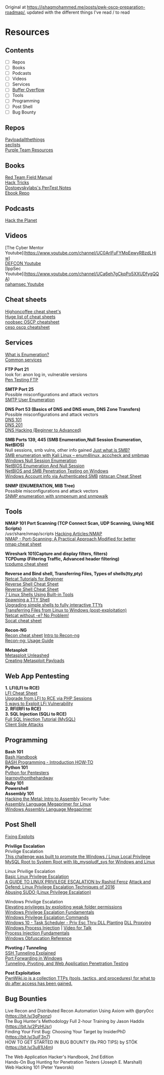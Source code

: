 Original at https://ishaqmohammed.me/posts/pwk-oscp-preparation-roadmap/, updated with the different things I've read / to read 

# Resources  
## Contents  
- [ ] Repos 
- [ ] Books
- [ ] Podcasts 
- [ ] Videos 
- [ ] Services 
- [ ] [Buffer Overflow](https://github.com/Scr1ptK1ddie/OSCPprep/blob/main/Resources/BufferOverflowResources.md)    
- [ ] Tools
- [ ] Programming
- [ ] Post Shell 
- [ ] Bug Bounty 

## Repos
[Payloadallthethings](https://github.com/swisskyrepo/PayloadsAllTheThings)     
[seclists](https://github.com/danielmiessler/SecLists)    
[Purple Team Resources](https://github.com/ch33r10/EnterprisePurpleTeaming)  
## Books 
[Red Team Field Manual](https://doc.lagout.org/rtfm-red-team-field-manual.pdf)   
[Hack Tricks](https://book.hacktricks.xyz/)  
[Dostoevskylabs's PenTest Notes](https://dostoevskylabs.gitbooks.io/dostoevskylabs-pentest-notes/)  
[Ebook Repo](https://github.com/Scr1ptK1ddie/CySecBooks)  
## Podcasts    
[Hack the Planet](https://www.youtube.com/watch?v=xewv122qxnk)   
## Videos  

[The Cyber Mentor Youtube[(https://www.youtube.com/channel/UC0ArlFuFYMpEewyRBzdLHiw)  
[DEFCON Youtube](https://www.youtube.com/channel/UC6Om9kAkl32dWlDSNlDS9Iw)   
[IppSec Youtube[(https://www.youtube.com/channel/UCa6eh7gCkpPo5XXUDfygQQA)  
[nahamsec Youtube](https://www.youtube.com/nahamsec)   

## Cheat sheets  
[Highoncoffee cheat sheet's](https://highon.coffee/blog/penetration-testing-tools-cheat-sheet/)   
[Huge list of cheat sheets](https://www.reddit.com/r/cybersecurity/comments/iu17uu/cybersec_cheat_sheets_in_all_flavors_huge_list/)      
[noobsec OSCP cheatsheet](https://www.noobsec.net/oscp-cheatsheet/)       
[ceso oscp cheatsheet](https://ceso.github.io/posts/2020/04/hacking/oscp-cheatsheet/) 

## Services 
[What is Enumeration?](http://resources.infosecinstitute.com/what-is-enumeration/)    
[Common services](http://www.opsschool.org/common_services.html)  

**FTP Port 21**  
look for: anon log in, vulnerable versions  
[Pen Testing FTP](https://book.hacktricks.xyz/pentesting/pentesting-ftp)  

**SMTP Port 25**   
Possible misconfigurations and attack vectors  
[SMTP User Enumeration](https://pentestlab.blog/2012/11/20/smtp-user-enumeration/) 

**DNS Port 53 (Basics of DNS and DNS enum, DNS Zone Transfers)**  
Possible misconfigurations and attack vectors  
[DNS 101](http://www.opsschool.org/dns_101.html)  
[DNS 201](http://www.opsschool.org/dns_201.html)  
[DNS Hacking (Beginner to Advanced)](http://resources.infosecinstitute.com/dns-hacking/)  

**SMB Ports 139, 445 (SMB Enumeration,Null Session Enumeration, NetBIOS)**  
Null sessions, smb vulns, other info gained
[Just what is SMB?](https://www.samba.org/cifs/docs/what-is-smb.html)  
[SMB enumeration with Kali Linux – enum4linux, acccheck and smbmap](https://hackercool.com/2016/07/smb-enumeration-with-kali-linux-enum4linuxacccheck-smbmap/)  
[Windows Null Session Enumeration](https://www.adampalmer.me/iodigitalsec/2013/08/10/windows-null-session-enumeration/)  
[NetBIOS Enumeration And Null Session](http://nrupentheking.blogspot.com/2011/02/netbios-enumeration-and-null-session.html)  
[NetBIOS and SMB Penetration Testing on Windows](http://www.hackingarticles.in/netbios-and-smb-penetration-testing-on-windows/)  
[Windows Account info via Authenticated SMB](https://www.sans.org/blog/plundering-windows-account-info-via-authenticated-smb-sessions/) 
[nbtscan Cheat Sheet](https://highon.coffee/blog/nbtscan-cheat-sheet/) 

**SNMP  (ENUMERATION, MIB Tree)**  
Possible misconfigurations and attack vectors  
[SNMP enumeration with snmpenum and snmpwalk](http://carnal0wnage.attackresearch.com/2007/07/over-in-lso-chat-we-were-talking-about.html)  

## Tools 
**NMAP 101 Port Scanning (TCP Connect Scan, UDP Scanning, Using NSE Scripts)**   
/usr/share/nmap/scripts 
[Hacking Articles:NMAP](http://www.hackingarticles.in/category/nmap/)  
[NMAP - Port-Scanning: A Practical Approach Modified for better](https://www.exploit-db.com/papers/35425/)   
[nmap cheat sheet](https://highon.coffee/blog/nmap-cheat-sheet/) 

**Wireshark 101(Capture and display filters, filters)**  
**TCPDump (Filtering Traffic, Advanced header filtering)**  
[tcpdump cheat sheet](https://packetlife.net/media/library/12/tcpdump.pdf) 

**Reverse and Bind shell, Transferring Files, Types of shells(tty,pty)**  
[Netcat Tutorials for Beginner](http://www.hackingarticles.in/netcat-tutorials-beginner/)  
[Reverse Shell Cheat Sheet](http://pentestmonkey.net/cheat-sheet/shells/reverse-shell-cheat-sheet)  
[Reverse Shell Cheat Sheet](https://highon.coffee/blog/reverse-shell-cheat-sheet/)  
[7 Linux Shells Using Built-in Tools](http://www.lanmaster53.com/2011/05/7-linux-shells-using-built-in-tools/)        
[Spawning a TTY Shell](https://netsec.ws/?p=337)  
[Upgrading simple shells to fully interactive TTYs](https://blog.ropnop.com/upgrading-simple-shells-to-fully-interactive-ttys/)  
[Transferring Files from Linux to Windows (post-exploitation)](https://blog.ropnop.com/transferring-files-from-kali-to-windows/)  
[Netcat without -e? No Problem!](https://pen-testing.sans.org/blog/2013/05/06/netcat-without-e-no-problem/)  
[Socat cheat sheet](https://www.redhat.com/sysadmin/getting-started-socat) 

**Recon-NG**  
[Recon cheat sheet](https://pentester.land/cheatsheets/2019/04/15/recon-resources.html) 
[Intro to Recon-ng](https://warroom.securestate.com/recon-ng-tutorial/)  
[Recon-ng: Usage Guide](https://bitbucket.org/LaNMaSteR53/recon-ng/wiki/Usage%20Guide)  

**Metasploit**   
[Metasploit Unleashed](https://www.offensive-security.com/metasploit-unleashed/)  
[Creating Metasploit Payloads](https://netsec.ws/?p=331)

## Web App Pentesting
**1. LFI(LFI to RCE)**  
[LFI Cheat Sheet](https://highon.coffee/blog/lfi-cheat-sheet/)  
[Upgrade from LFI to RCE via PHP Sessions](https://www.rcesecurity.com/2017/08/from-lfi-to-rce-via-php-sessions/)  
[5 ways to Exploit LFi Vulnerability](http://www.hackingarticles.in/5-ways-exploit-lfi-vulnerability/)  
**2. RFI(RFI to RCE)**  
**3. SQL Injection (SQLi to RCE)**  
[Full SQL Injection Tutorial (MySQL)](https://www.exploit-db.com/papers/13045/)  
[Client Side Attacks](https://www.offensive-security.com/metasploit-unleashed/client-side-attacks/)  

## Programming
**Bash 101**  
[Bash Handbook](https://github.com/denysdovhan/bash-handbook)  
[BASH Programming - Introduction HOW-TO](http://tldp.org/HOWTO/Bash-Prog-Intro-HOWTO.html)  
**Python 101**  
[Python for Pentesters](http://www.pentesteracademy.com/course?id=1)  
[learnpythonthehardway](https://learnpythonthehardway.org/)  
**Ruby 101**  
**Powershell**  
**Assembly 101**    
[Hacking the Metal: Intro to Assembly](https://github.com/eigentourist/defcon29) 
Security Tube:  
[Assembly Language Megaprimer for Linux](http://www.securitytube.net/groups?operation=view&groupId=5)  
[Windows Assembly Language Megaprimer](http://www.securitytube.net/groups?operation=view&groupId=6)  



## Post Shell 
[Fixing Exploits](https://sploitfun.wordpress.com/2015/06/26/linux-x86-exploit-development-tutorial-series/) 


**Privilige Escalation**  
Privilige Escalation     
[This challenge was built to promote the Windows / Linux Local Privilege](https://github.com/sagishahar/challenges#k2)        
[MySQL Root to System Root with lib_mysqludf_sys for Windows and Linux](https://www.adampalmer.me/iodigitalsec/2013/08/13/mysql-root-to-system-root-with-udf-for-windows-and-linux/)   

Linux Privilige Escalation  
[Basic Linux Privilege Escalation](https://blog.g0tmi1k.com/2011/08/basic-linux-privilege-escalation/)  
[A GUIDE TO LINUX PRIVILEGE ESCALATION by Rashid Feroz](https://payatu.com/guide-linux-privilege-escalation/) 
[Attack and Defend: Linux Privilege Escalation
Techniques of 2016](https://www.sans.org/reading-room/whitepapers/linux/attack-defend-linux-privilege-escalation-techniques-2016-37562)   
[Abusing SUDO (Linux Privilege Escalation)](http://touhidshaikh.com/blog/?p=790)  

Windows Privilige Escalation  
[Elevating privileges by exploiting weak folder permissions](http://www.greyhathacker.net/?p=738)  
[Windows Privilege Escalation Fundamentals](http://www.fuzzysecurity.com/tutorials/16.html)  
[Windows Privilege Escalation Commands](http://pwnwiki.io/#!privesc/windows/index.md)  
[Windows 10 - Task Scheduler - Priv Esc Thru DLL Planting](http://remoteawesomethoughts.blogspot.com/2019/05/windows-10-task-schedulerservice.html) 
[DLL Proxying](https://itm4n.github.io/dll-proxying/)   
[Windows Process Injection](https://i.blackhat.com/USA-19/Thursday/us-19-Kotler-Process-Injection-Techniques-Gotta-Catch-Them-All-wp.pdf) |  [Video for Talk](https://www.youtube.com/watch?v=xewv122qxnk)   
[Process Injection Fundamentals](https://blog.thecybersecuritytutor.com/process-injection-fundamentals/)  
[Windows Obfuscation Reference](https://www.bc-security.org/blog/)  
			 
**Pivoting / Tunneling**  	   
[SSH Tunneling Explained](https://chamibuddhika.wordpress.com/2012/03/21/ssh-tunnelling-explained/)      
[Port Forwarding in Windows](http://woshub.com/port-forwarding-in-windows/)    
[Tunneling, Pivoting, and Web Application Penetration Testing](https://www.sans.org/white-papers/36117/) 


**Post Exploitation**  
[PwnWiki.io is a collection TTPs (tools, tactics, and procedures) for what to do after access has been gained.](http://pwnwiki.io)    


## Bug Bounties
Live Recon and Distributed Recon Automation Using Axiom with @pry0cc (https://bit.ly/3gPsonz)  
The Bug Hunter's Methodology Full 2-hour Training by Jason Haddix (https://bit.ly/2PzHUsr)  
Finding Your First Bug: Choosing Your Target by InsiderPhD (https://bit.ly/3uiF3n7)  
HOW TO GET STARTED IN BUG BOUNTY (9x PRO TIPS) by STÖK (https://bit.ly/3u81U4m) 

The Web Application Hacker's Handbook, 2nd Edition     
Hands-On Bug Hunting for Penetration Testers (Joseph E. Marshall)    
Web Hacking 101 (Peter Yaworski)


